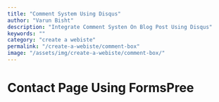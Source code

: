 ```yaml
---
title: "Comment System Using Disqus"
author: "Varun Bisht"
description: "Integrate Comment Systen On Blog Post Using Disqus"
keywords: ""
category: "create a webiste"
permalink: "/create-a-webiste/comment-box"
image: "/assets/img/create-a-webiste/comment-box/"
---
```

# Contact Page Using FormsPree
